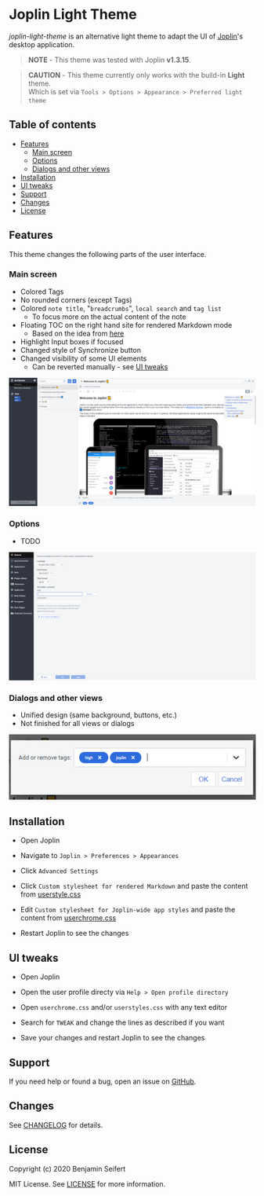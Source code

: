 # Joplin Light Theme

_joplin-light-theme_ is an alternative light theme to adapt the UI of [Joplin](https://joplinapp.org/)'s desktop application.

> **NOTE** - This theme was tested with Joplin **v1.3.15**.

> **CAUTION** - This theme currently only works with the build-in **Light** theme.\
> Which is set via `Tools > Options > Appearance > Preferred light theme`

## Table of contents

- [Features](#features)
  - [Main screen](#main-screen)
  - [Options](#options)
  - [Dialogs and other views](#dialogs-and-other-views)
- [Installation](#installation)
- [UI tweaks](#ui-tweaks)
- [Support](#support)
- [Changes](#changes)
- [License](#license)

## Features

This theme changes the following parts of the user interface.

### Main screen

- Colored Tags
- No rounded corners (except Tags)
- Colored `note title`, "`breadcrumbs`", `local search` and `tag list`
  - To focus more on the actual content of the note
- Floating TOC on the right hand site for rendered Markdown mode
  - Based on the idea from [here](https://discourse.joplinapp.org/t/toc-as-the-sidebar/5979/34)
- Highlight Input boxes if focused
- Changed style of Synchronize button
- Changed visibility of some UI elements
  - Can be reverted manually - see [UI tweaks](#ui-tweaks)

![Main Screen](./assets/main.png)

### Options

- TODO

![Options](./assets/options.png)

### Dialogs and other views

- Unified design (same background, buttons, etc.)
- Not finished for all views or dialogs

![Dialog](./assets/dialog.png)

## Installation

- Open Joplin

- Navigate to `Joplin > Preferences > Appearances`

- Click `Advanced Settings`

- Click `Custom stylesheet for rendered Markdown` and paste the content from [userstyle.css](./theme/userstyle.css)

- Edit `Custom stylesheet for Joplin-wide app styles` and paste the content from [userchrome.css](./theme/userchrome.css)

- Restart Joplin to see the changes

## UI tweaks

- Open Joplin

- Open the user profile directy via `Help > Open profile directory`

- Open `userchrome.css` and/or `userstyles.css` with any text editor

- Search for `TWEAK` and change the lines as described if you want

- Save your changes and restart Joplin to see the changes

## Support

If you need help or found a bug, open an issue on [GitHub](https://github.com/benji300-joplin-extensions/clean-light-theme/issues).

## Changes

See [CHANGELOG](./CHANGELOG.md) for details.

## License

Copyright (c) 2020 Benjamin Seifert

MIT License. See [LICENSE](./LICENSE) for more information.
